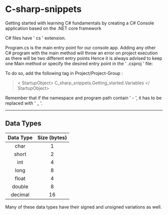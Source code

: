 # C-sharp-snippets

Getting started with learning C# fundamentals by creating a C# Console application based on the .NET core framework

C# files have ' cs ' extension.

Program.cs is the main entry point for our console app. Adding any other C# program with the main method will throw an error on project execution as there will be two different entry points
Hence it is always advised to keep one Main method or specify the desired entry point in the ' .csproj ' file:

To do so, add the following tag in Project/Project-Group :

> < StartupObject> C_sharp_snippets.Getting_started.Variables </ StartupObject>

Remember that if the namespace and program path contain ' - ', it has to be replaced with ' \_ '.

---

## Data Types

| Data Type | Size (bytes) |
| :-------: | :----------: |
|   char    |      1       |
|   short   |      2       |
|    int    |      4       |
|   long    |      8       |
|   float   |      4       |
|  double   |      8       |
|  decimal  |      16      |

Many of these data types have their signed and unsigned variations as well.
